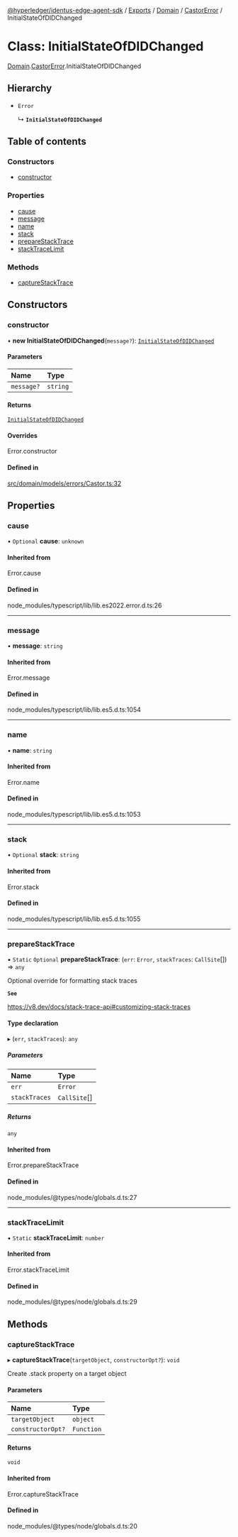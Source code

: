 [@hyperledger/identus-edge-agent-sdk](../README.md) / [Exports](../modules.md) / [Domain](../modules/Domain.md) / [CastorError](../modules/Domain.CastorError.md) / InitialStateOfDIDChanged

# Class: InitialStateOfDIDChanged

[Domain](../modules/Domain.md).[CastorError](../modules/Domain.CastorError.md).InitialStateOfDIDChanged

## Hierarchy

- `Error`

  ↳ **`InitialStateOfDIDChanged`**

## Table of contents

### Constructors

- [constructor](Domain.CastorError.InitialStateOfDIDChanged.md#constructor)

### Properties

- [cause](Domain.CastorError.InitialStateOfDIDChanged.md#cause)
- [message](Domain.CastorError.InitialStateOfDIDChanged.md#message)
- [name](Domain.CastorError.InitialStateOfDIDChanged.md#name)
- [stack](Domain.CastorError.InitialStateOfDIDChanged.md#stack)
- [prepareStackTrace](Domain.CastorError.InitialStateOfDIDChanged.md#preparestacktrace)
- [stackTraceLimit](Domain.CastorError.InitialStateOfDIDChanged.md#stacktracelimit)

### Methods

- [captureStackTrace](Domain.CastorError.InitialStateOfDIDChanged.md#capturestacktrace)

## Constructors

### constructor

• **new InitialStateOfDIDChanged**(`message?`): [`InitialStateOfDIDChanged`](Domain.CastorError.InitialStateOfDIDChanged.md)

#### Parameters

| Name | Type |
| :------ | :------ |
| `message?` | `string` |

#### Returns

[`InitialStateOfDIDChanged`](Domain.CastorError.InitialStateOfDIDChanged.md)

#### Overrides

Error.constructor

#### Defined in

[src/domain/models/errors/Castor.ts:32](https://github.com/hyperledger-identus/sdk-ts/blob/bc699428ddd8313d8025ef810d8e7784a65f26cc/src/domain/models/errors/Castor.ts#L32)

## Properties

### cause

• `Optional` **cause**: `unknown`

#### Inherited from

Error.cause

#### Defined in

node_modules/typescript/lib/lib.es2022.error.d.ts:26

___

### message

• **message**: `string`

#### Inherited from

Error.message

#### Defined in

node_modules/typescript/lib/lib.es5.d.ts:1054

___

### name

• **name**: `string`

#### Inherited from

Error.name

#### Defined in

node_modules/typescript/lib/lib.es5.d.ts:1053

___

### stack

• `Optional` **stack**: `string`

#### Inherited from

Error.stack

#### Defined in

node_modules/typescript/lib/lib.es5.d.ts:1055

___

### prepareStackTrace

▪ `Static` `Optional` **prepareStackTrace**: (`err`: `Error`, `stackTraces`: `CallSite`[]) => `any`

Optional override for formatting stack traces

**`See`**

https://v8.dev/docs/stack-trace-api#customizing-stack-traces

#### Type declaration

▸ (`err`, `stackTraces`): `any`

##### Parameters

| Name | Type |
| :------ | :------ |
| `err` | `Error` |
| `stackTraces` | `CallSite`[] |

##### Returns

`any`

#### Inherited from

Error.prepareStackTrace

#### Defined in

node_modules/@types/node/globals.d.ts:27

___

### stackTraceLimit

▪ `Static` **stackTraceLimit**: `number`

#### Inherited from

Error.stackTraceLimit

#### Defined in

node_modules/@types/node/globals.d.ts:29

## Methods

### captureStackTrace

▸ **captureStackTrace**(`targetObject`, `constructorOpt?`): `void`

Create .stack property on a target object

#### Parameters

| Name | Type |
| :------ | :------ |
| `targetObject` | `object` |
| `constructorOpt?` | `Function` |

#### Returns

`void`

#### Inherited from

Error.captureStackTrace

#### Defined in

node_modules/@types/node/globals.d.ts:20
